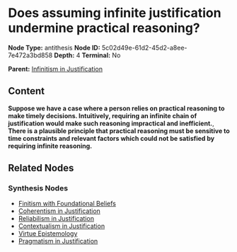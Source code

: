 # Does assuming infinite justification undermine practical reasoning?

**Node Type:** antithesis
**Node ID:** 5c02d49e-61d2-45d2-a8ee-7e472a3bd858
**Depth:** 4
**Terminal:** No

**Parent:** [Infinitism in Justification](infinitism-in-justification-synthesis-22807542-bf97-4d9a-b018-6426561a0d22.md)

## Content

**Suppose we have a case where a person relies on practical reasoning to make timely decisions. Intuitively, requiring an infinite chain of justification would make such reasoning impractical and inefficient.**, **There is a plausible principle that practical reasoning must be sensitive to time constraints and relevant factors which could not be satisfied by requiring infinite reasoning.**

## Related Nodes

### Synthesis Nodes

- [Finitism with Foundational Beliefs](finitism-with-foundational-beliefs-synthesis-00043ff9-6aaa-4a1f-b490-a4718230f01d.md)
- [Coherentism in Justification](coherentism-in-justification-synthesis-575aabce-275d-4dfa-9322-1074a909ca54.md)
- [Reliabilism in Justification](reliabilism-in-justification-synthesis-0aee59a6-08b9-46bd-8168-346ae13c1d27.md)
- [Contextualism in Justification](contextualism-in-justification-synthesis-187c0e6d-c286-463e-8ed0-5e29abba4886.md)
- [Virtue Epistemology](virtue-epistemology-synthesis-975b08d8-f6e1-4625-89aa-e1a93ecfdb59.md)
- [Pragmatism in Justification](pragmatism-in-justification-synthesis-36dd3cca-c881-451b-adf1-15f983d368f7.md)
